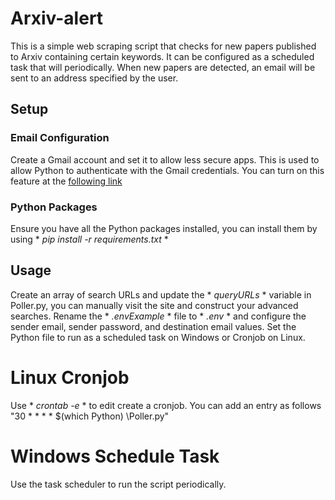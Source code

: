 # Arxiv-alert
This is a simple web scraping script that checks for new papers published to Arxiv containing certain keywords.
It can be configured as a scheduled task that will periodically.
When new papers are detected, an email will be sent to an address specified by the user.
## Setup
### Email Configuration
Create a Gmail account and set it to allow less secure apps. This is used to allow Python to authenticate with the Gmail credentials.
You can turn on this feature at the [following link](https://myaccount.google.com/lesssecureapps?pli=1&rapt=AEjHL4PBzRUYCw8jDFLXfrpP7Q6Rn_ZMsC-o9oZiZsIREsKSa17ekyl8XmDNm_SYoPnMWa78ZM36i7hTKZq5caqUpz7zZwqosQ)
### Python Packages
Ensure you have all the Python packages installed, you can install them by using * *pip install -r requirements.txt* *
## Usage
Create an array of search URLs and update the * *queryURLs* * variable in Poller.py, you can manually visit the site and construct your advanced searches.
Rename the * *.envExample* * file to * *.env* * and configure the sender email, sender password, and destination email values.
Set the Python file to run as a scheduled task on Windows or Cronjob on Linux.
# Linux Cronjob
Use * *crontab -e* * to edit create a cronjob. You can add an entry as follows "30 * * * * $(which Python) <pathToPyFile>\Poller.py"
# Windows Schedule Task
Use the task scheduler to run the script periodically.